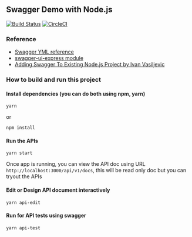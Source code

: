 ## Swagger Demo with Node.js

[![Build Status](https://travis-ci.org/rajiff/swaggerNodeJSDemo.svg?branch=master)](https://travis-ci.org/rajiff/swaggerNodeJSDemo) [![CircleCI](https://circleci.com/gh/rajiff/swaggerNodeJSDemo.svg?style=svg)](https://circleci.com/gh/rajiff/swaggerNodeJSDemo)

### Reference
- [Swagger YML reference](https://swagger.io/docs/specification/2-0/basic-structure/)
- [swagger-ui-express module](https://www.npmjs.com/package/swagger-ui-express)
- [Adding Swagger To Existing Node.js Project by Ivan Vasiljevic](https://blog.cloudboost.io/adding-swagger-to-existing-node-js-project-92a6624b855b)

### How to build and run this project

#### Install dependencies (you can do both using npm, yarn)
```shell
yarn
```
or

```shell
npm install
```

#### Run the APIs
```shell
yarn start
```

Once app is running, you can view the API doc using URL `http://localhost:3000/api/v1/docs`, this will be read only doc but you can tryout the APIs

#### Edit or Design API document interactively
```shell
yarn api-edit
```

#### Run for API tests using swagger
```shell
yarn api-test
```